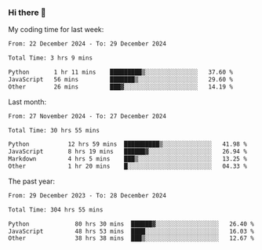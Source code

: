 ### Hi there 👋

My coding time for last week:

<!--START_SECTION:week-->

```txt
From: 22 December 2024 - To: 29 December 2024

Total Time: 3 hrs 9 mins

Python       1 hr 11 mins    █████████▒░░░░░░░░░░░░░░░   37.60 %
JavaScript   56 mins         ███████▒░░░░░░░░░░░░░░░░░   29.60 %
Other        26 mins         ███▓░░░░░░░░░░░░░░░░░░░░░   14.19 %
```

<!--END_SECTION:week-->

Last month:

<!--START_SECTION:month-->

```txt
From: 27 November 2024 - To: 27 December 2024

Total Time: 30 hrs 55 mins

Python           12 hrs 59 mins  ██████████▒░░░░░░░░░░░░░░   41.98 %
JavaScript       8 hrs 19 mins   ██████▓░░░░░░░░░░░░░░░░░░   26.94 %
Markdown         4 hrs 5 mins    ███▒░░░░░░░░░░░░░░░░░░░░░   13.25 %
Other            1 hr 20 mins    █░░░░░░░░░░░░░░░░░░░░░░░░   04.33 %
```

<!--END_SECTION:month-->

The past year:

<!--START_SECTION:year-->

```txt
From: 29 December 2023 - To: 28 December 2024

Total Time: 304 hrs 55 mins

Python             80 hrs 30 mins  ██████▓░░░░░░░░░░░░░░░░░░   26.40 %
JavaScript         48 hrs 53 mins  ████░░░░░░░░░░░░░░░░░░░░░   16.03 %
Other              38 hrs 38 mins  ███▒░░░░░░░░░░░░░░░░░░░░░   12.67 %
```

<!--END_SECTION:year-->
